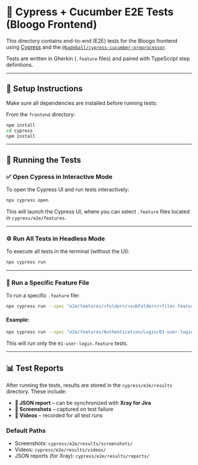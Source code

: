 # 🧪 Cypress + Cucumber E2E Tests (Bloogo Frontend)

This directory contains end-to-end (E2E) tests for the Bloogo frontend using [Cypress](https://www.cypress.io/) and the [`@badeball/cypress-cucumber-preprocessor`](https://github.com/badeball/cypress-cucumber-preprocessor).

Tests are written in Gherkin (`.feature` files) and paired with TypeScript step definitions.

---

## 🧩 Setup Instructions

Make sure all dependencies are installed before running tests:

From the `frontend` directory:

```bash
npm install
cd cypress
npm install
```

---

## 🚀 Running the Tests

### ✅ Open Cypress in Interactive Mode

To open the Cypress UI and run tests interactively:

```bash
npx cypress open
```

This will launch the Cypress UI, where you can select `.feature` files located in `cypress/e2e/features`.

---

### ⚙️ Run All Tests in Headless Mode

To execute all tests in the terminal (without the UI):

```bash
npx cypress run
```

---

### 🧪 Run a Specific Feature File

To run a specific `.feature` file:

```bash
npx cypress run --spec "e2e/features/<folder>/<subFolder>/<file>.feature"
```

#### Example:

```bash
npx cypress run --spec "e2e/features/Authentication/Login/01-user-login.feature"
```

This will run only the `01-user-login.feature` tests.

---

## 📊 Test Reports

After running the tests, results are stored in the `cypress/e2e/results` directory. These include:

- **📝 JSON report** – can be synchronized with **Xray for Jira**
- **📸 Screenshots** – captured on test failure
- **🎥 Videos** – recorded for all test runs

### Default Paths

- Screenshots: `cypress/e2e/results/screenshots/`
- Videos: `cypress/e2e/results/videos/`
- JSON reports (for Xray): `cypress/e2e/results/reports/`

